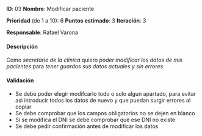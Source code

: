 **ID**: 03
**Nombre**: Modificar paciente

**Prioridad** (de 1 a 10): 6
**Puntos estimado**: 3
**Iteración**: 3

**Responsable**: Rafael Varona

#### Descripción

Como *secretario de la clínica* quiero *poder modificar los datos de mis pacientes* para *tener guardos sus datos actuales y sin errores*

#### Validación

* Se debe poder elegir modifcarlo todo o solo algun apartado, para evitar asi introducir todos los datos de nuevo y que puedan surgir errores al copiar
* Se debe comprobar que los campos obligatorios no se dejen en blanco
* Si se modifica el DNI se debe comprobar que ese DNI no existe
* Se debe pedir confirmación antes de modificar los datos

